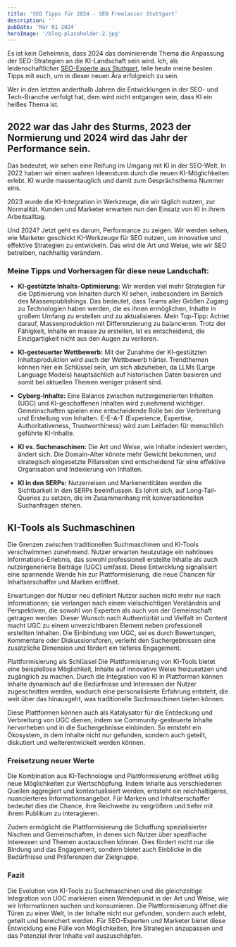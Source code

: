 ```yaml
---
title: 'SEO Tipps für 2024 - SEO Freelancer Stuttgart'
description: ''
pubDate: 'Mar 01 2024'
heroImage: '/blog-placeholder-2.jpg'
---
```


Es ist kein Geheimnis, dass 2024 das dominierende Thema die Anpassung der SEO-Strategien an die KI-Landschaft sein wird. Ich, als leidenschaftlicher <a href="/">SEO-Experte aus Stuttgart</a>, teile heute meine besten Tipps mit euch, um in dieser neuen Ära erfolgreich zu sein.

Wer in den letzten anderthalb Jahren die Entwicklungen in der SEO- und Tech-Branche verfolgt hat, dem wird nicht entgangen sein, dass KI ein heißes Thema ist.

## 2022 war das Jahr des Sturms, 2023 der Normierung und 2024 wird das Jahr der Performance sein.

Das bedeutet, wir sehen eine Reifung im Umgang mit KI in der SEO-Welt. In 2022 haben wir einen wahren Ideensturm durch die neuen KI-Möglichkeiten erlebt. KI wurde massentauglich und damit zum Gesprächsthema Nummer eins.

2023 wurde die KI-Integration in Werkzeuge, die wir täglich nutzen, zur Normalität. Kunden und Marketer erwarten nun den Einsatz von KI in ihrem Arbeitsalltag.

Und 2024? Jetzt geht es darum, Performance zu zeigen. Wir werden sehen, wie Marketer geschickt KI-Werkzeuge für SEO nutzen, um innovative und effektive Strategien zu entwickeln. Das wird die Art und Weise, wie wir SEO betreiben, nachhaltig verändern.

### Meine Tipps und Vorhersagen für diese neue Landschaft:

- **KI-gestützte Inhalts-Optimierung:** Wir werden viel mehr Strategien für die Optimierung von Inhalten durch KI sehen, insbesondere im Bereich des Massenpublishings. Das bedeutet, dass Teams aller Größen Zugang zu Technologien haben werden, die es ihnen ermöglichen, Inhalte in großem Umfang zu erstellen und zu aktualisieren. Mein Top-Tipp: Achtet darauf, Massenproduktion mit Differenzierung zu balancieren. Trotz der Fähigkeit, Inhalte en masse zu erstellen, ist es entscheidend, die Einzigartigkeit nicht aus den Augen zu verlieren.

- **KI-gesteuerter Wettbewerb:** Mit der Zunahme der KI-gestützten Inhaltsproduktion wird auch der Wettbewerb härter. Trendthemen können hier ein Schlüssel sein, um sich abzuheben, da LLMs (Large Language Models) hauptsächlich auf historischen Daten basieren und somit bei aktuellen Themen weniger präsent sind.

- **Cyborg-Inhalte:** Eine Balance zwischen nutzergenerierten Inhalten (UGC) und KI-geschaffenen Inhalten wird zunehmend wichtiger. Gemeinschaften spielen eine entscheidende Rolle bei der Verbreitung und Erstellung von Inhalten. E-E-A-T (Experience, Expertise, Authoritativeness, Trustworthiness) wird zum Leitfaden für menschlich geführte KI-Inhalte.

- **KI vs. Suchmaschinen:** Die Art und Weise, wie Inhalte indexiert werden, ändert sich. Die Domain-Alter könnte mehr Gewicht bekommen, und strategisch eingesetzte Pillarseiten sind entscheidend für eine effektive Organisation und Indexierung von Inhalten.

- **KI in den SERPs:** Nutzerreisen und Markenentitäten werden die Sichtbarkeit in den SERPs beeinflussen. Es lohnt sich, auf Long-Tail-Queries zu setzen, die im Zusammenhang mit konversationellen Suchanfragen stehen.

## KI-Tools als Suchmaschinen

Die Grenzen zwischen traditionellen Suchmaschinen und KI-Tools verschwimmen zunehmend. Nutzer erwarten heutzutage ein nahtloses Informations-Erlebnis, das sowohl professionell erstellte Inhalte als auch nutzergenerierte Beiträge (UGC) umfasst. Diese Entwicklung signalisiert eine spannende Wende hin zur Plattformisierung, die neue Chancen für Inhaltserschaffer und Marken eröffnet.

Erwartungen der Nutzer neu definiert
Nutzer suchen nicht mehr nur nach Informationen; sie verlangen nach einem vielschichtigen Verständnis und Perspektiven, die sowohl von Experten als auch von der Gemeinschaft getragen werden. Dieser Wunsch nach Authentizität und Vielfalt im Content macht UGC zu einem unverzichtbaren Element neben professionell erstellten Inhalten. Die Einbindung von UGC, sei es durch Bewertungen, Kommentare oder Diskussionsforen, verleiht den Suchergebnissen eine zusätzliche Dimension und fördert ein tieferes Engagement.

Plattformisierung als Schlüssel
Die Plattformisierung von KI-Tools bietet eine beispiellose Möglichkeit, Inhalte auf innovative Weise freizusetzen und zugänglich zu machen. Durch die Integration von KI in Plattformen können Inhalte dynamisch auf die Bedürfnisse und Interessen der Nutzer zugeschnitten werden, wodurch eine personalisierte Erfahrung entsteht, die weit über das hinausgeht, was traditionelle Suchmaschinen bieten können.

Diese Plattformen können auch als Katalysator für die Entdeckung und Verbreitung von UGC dienen, indem sie Community-gesteuerte Inhalte hervorheben und in die Suchergebnisse einbinden. So entsteht ein Ökosystem, in dem Inhalte nicht nur gefunden, sondern auch geteilt, diskutiert und weiterentwickelt werden können.

### Freisetzung neuer Werte

Die Kombination aus KI-Technologie und Plattformisierung eröffnet völlig neue Möglichkeiten zur Wertschöpfung. Indem Inhalte aus verschiedenen Quellen aggregiert und kontextualisiert werden, entsteht ein reichhaltigeres, nuancierteres Informationsangebot. Für Marken und Inhaltserschaffer bedeutet dies die Chance, ihre Reichweite zu vergrößern und tiefer mit ihrem Publikum zu interagieren.

Zudem ermöglicht die Plattformisierung die Schaffung spezialisierter Nischen und Gemeinschaften, in denen sich Nutzer über spezifische Interessen und Themen austauschen können. Dies fördert nicht nur die Bindung und das Engagement, sondern bietet auch Einblicke in die Bedürfnisse und Präferenzen der Zielgruppe.

### Fazit

Die Evolution von KI-Tools zu Suchmaschinen und die gleichzeitige Integration von UGC markieren einen Wendepunkt in der Art und Weise, wie wir Informationen suchen und konsumieren. Die Plattformisierung öffnet die Türen zu einer Welt, in der Inhalte nicht nur gefunden, sondern auch erlebt, geteilt und bereichert werden. Für SEO-Experten und Marketer bietet diese Entwicklung eine Fülle von Möglichkeiten, ihre Strategien anzupassen und das Potenzial ihrer Inhalte voll auszuschöpfen.